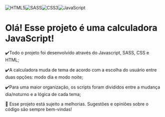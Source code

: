 ![HTML5](https://img.shields.io/badge/html5-%23E34F26.svg?style=for-the-badge&logo=html5&logoColor=white)![SASS](https://img.shields.io/badge/SASS-hotpink.svg?style=for-the-badge&logo=SASS&logoColor=white)![CSS3](https://img.shields.io/badge/css3-%231572B6.svg?style=for-the-badge&logo=css3&logoColor=white)![JavaScript](https://img.shields.io/badge/javascript-%23323330.svg?style=for-the-badge&logo=javascript&logoColor=%23F7DF1E)
<h1>Olá! Esse projeto é uma calculadora JavaScript!</h1>

✔️Todo o projeto foi desenvolvido através do Javascript, SASS, CSS e HTML;

✔️A calculadora muda de tema de acordo com a escolha do usuário entre duas opções: modo dia e modo noite;

✔️Para uma maior organização, os scripts foram divididos entre a mudança dia/noturno e a lógica de cada tema;

🌱 Esse projeto está sujeito a melhorias. Sugestões e opiniões sobre o código são sempre bem-vindas!
